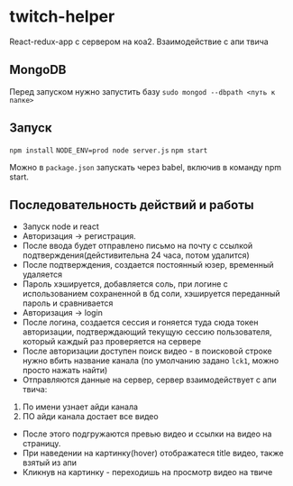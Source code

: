 # twitch-helper
React-redux-app с сервером на коа2. Взаимодействие с апи твича

## **MongoDB**
Перед запуском нужно запустить базу `sudo mongod --dbpath <путь к папке>`

## **Запуск**
`npm install`
`NODE_ENV=prod node server.js`
`npm start`

Можно в `package.json` запускать через babel, включив в команду npm start.

## **Последовательность действий и работы**
* Запуск node и react
* Авторизация -> регистрация.
* После ввода будет отправлено письмо на почту с ссылкой подтверждения(дейстивительна 24 часа, потом удалится)
* После подтверждения, создается постоянный юзер, временный удаляется
* Пароль хэшируется, добавляется соль, при логине с использованием сохраненной в бд соли, хэшируется переданный пароль и сравнивается
* Авторизация -> login
* После логина, создается сессия и гоняется туда сюда токен авторизации, подтверждающий текущую сессию пользователя, который каждый раз проверяется на сервере
* После авторизации доступен поиск видео - в поисковой строке нужно вбить название канала (по умолчанию задано `lck1`, можно просто нажать найти)
* Отправляются данные на сервер, сервер взаимодействует с апи твича:
 1) По имени узнает айди канала
 2) ПО айди канала достает все видео
* После этого подгружаются превью видео и ссылки на видео на страницу.
* При наведении на картинку(hover) отображатеся title видео, также взятый из апи
* Кликнув на картинку - переходишь на просмотр видео на твиче
